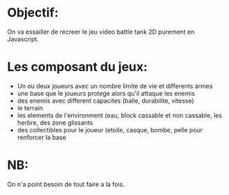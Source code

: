 Objectif:
===
On va essailler de recreer le jeu video battle tank 2D purement en Javascript.

Les composant du jeux:
==

- Un ou deux joueurs avec un nombre limite de vie et differents armes
- une base que le joueurs protege alors qu'il attaque les enemis
- des enemis avec different capacites (balle, durabilite, vitesse)
- le terrain
- les elements de l'environment (eau, block cassable et non cassable, les herbre, des zone glissants
- des collectibles pour le joueur (etoile, casque, bombe, pelle pour renforcer la base


NB:
== 
On n'a point besoin de tout faire a la fois.
